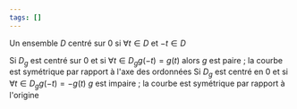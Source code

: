 ```yaml
---
tags: []
---
```

Un ensemble $D$ centré sur $0$ si $\forall t \in D$ et $-t\in D$

Si $D_g$ est centré sur $0$ et si $\forall t \in D_g g(-t)=g(t)$ alors $g$ est paire ; la courbe est symétrique par rapport à l'axe des ordonnées
Si $D_g$ est centré en 0 et si $\forall t \in D_g g(-t)=-g(t)$ $g$ est impaire ; la courbe est symétrique par rapport à l'origine